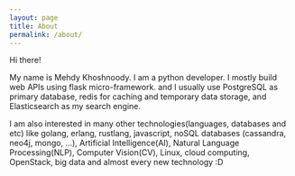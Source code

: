 ```yaml
---
layout: page
title: About
permalink: /about/
---
```


Hi there!

My name is Mehdy Khoshnoody. I am a python developer. 
I mostly build web APIs using flask micro-framework.
and I usually use PostgreSQL as primary database, redis for caching and temporary data storage, and Elasticsearch as my search engine.

I am also interested in many other technologies(languages, databases and etc) like 
golang, erlang, rustlang, javascript, noSQL databases (cassandra, neo4j, mongo, ...), Artificial Intelligence(AI), Natural Language Processing(NLP), Computer Vision(CV), Linux, cloud computing, OpenStack, big data and almost every new technology :D